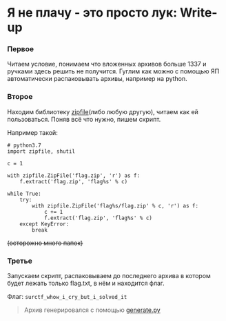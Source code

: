 # Я не плачу - это просто лук: Write-up

### Первое
Читаем условие, понимаем что вложенных архивов больше 1337 и ручками здесь решить не получится.
Гуглим как можно с помощью ЯП автоматически распаковывать архивы, например на python.

### Второе
Находим библиотеку [zipfile](https://docs.python.org/3/library/zipfile.html)(либо любую другую), читаем как ей пользоваться. Поняв всё что нужно, пишем скрипт.

Например такой:
```python3
# python3.7
import zipfile, shutil

c = 1

with zipfile.ZipFile('flag.zip', 'r') as f:
    f.extract('flag.zip', 'flag%s' % c)

while True:
    try:
        with zipfile.ZipFile('flag%s/flag.zip' % c, 'r') as f:
            c += 1
            f.extract('flag.zip', 'flag%s' % c)
    except KeyError:
        break
```
~~(осторожно много папок)~~

### Третье
Запускаем скрипт, распаковываем до последнего архива в котором будет лежать только flag.txt, в нём и находится флаг. 

Флаг: `surctf_whow_i_cry_but_i_solved_it`

> Архив генерировался с помощью [generate.py](generate.py)
